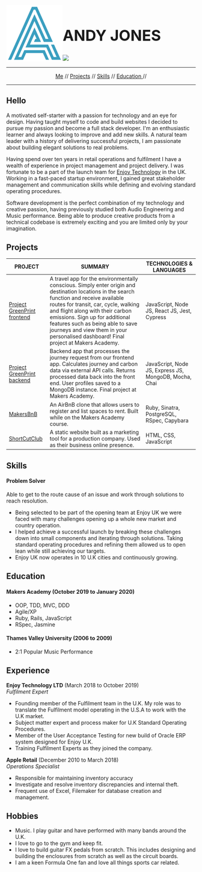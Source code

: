 <img src="_imgs/logo.png" height="150px"  align="left" />

<h1 style="font-size: 40px;" align="left">ANDY JONES</h1>

<a href="https://www.linkedin.com/in/andyjonesdev/" target="_blank" >![](https://img.shields.io/badge/LinkedIn-blue?logo=linkedin)</a>
<a href="https://sourcerer.io/jonesandy"><img src="https://img.shields.io/badge/JavaScript-145%20commits-yellow.svg" alt=""></a>
<a href="https://sourcerer.io/jonesandy"><img src="https://img.shields.io/badge/Ruby-329%20commits-red.svg" alt=""></a>
<a href="https://sourcerer.io/jonesandy"><img src="https://img.shields.io/badge/CSS-204%20commits-green.svg" alt=""></a>
<a href="https://sourcerer.io/jonesandy"><img src="https://img.shields.io/badge/SQL-41%20commits-blue.svg" alt=""></a>

----

<div align="center">
  
[Me](#hello) // 
[Projects](#projects) // 
[Skills](#skills) // 
[Education ](#education) // 
  
</div>

----

## Hello

A motivated self-starter with a passion for technology and an eye for design. Having taught myself to code and build websites I decided to pursue my passion and become a full stack developer. I'm an enthusiastic learner and always looking to improve and add new skills. A natural team leader with a history of delivering successful projects, I am passionate about building elegant solutions to real problems.

Having spend over ten years in retail operations and fulfilment I have a wealth of experience in project management and project delivery. I was fortunate to be a part of the launch team for [Enjoy Technology](https://www.enjoy.com/en-uk/) in the UK. Working in a fast-paced startup environment, I gained great stakeholder management and communication skills while defining and evolving standard operating procedures.

Software development is the perfect combination of my technology and creative passion, having previously studied both Audio Engineering and Music performance. Being able to produce creative products from a technical codebase is extremely exciting and you are limited only by your imagination.

## Projects

PROJECT | SUMMARY | TECHNOLOGIES & LANGUAGES|
------- | ------- | ------------ | 
[Project GreenPrint frontend](https://github.com/jonesandy/Project_Greenprint_Frontend) | A travel app for the environmentally conscious. Simply enter origin and destination locations in the search function and receive available routes for transit, car, cycle, walking and flight along with their carbon emissions. Sign up for additional features such as being able to save journeys and view them in your personalised dashboard! Final project at Makers Academy. | JavaScript, Node JS, React JS, Jest, Cypress|
[Project GreenPrint backend](https://github.com/jonesandy/Project_Greenprint_Backend) | Backend app that processes the journey request from our frontend app. Calculates journey and carbon data via external API calls. Returns processed data back into the front end. User profiles saved to a MongoDB instance. Final project at Makers Academy. | JavaScript, Node JS, Express JS, MongoDB, Mocha, Chai|
[MakersBnB](https://github.com/jonesandy/makersbnb) | An AirBnB clone that allows users to register and list spaces to rent. Built while on the Makers Academy course. | Ruby, Sinatra, PostgreSQL, RSpec, Capybara |
[ShortCutClub](https://github.com/jonesandy/shortcutclub) | A static website built as a marketing tool for a production company. Used as their business online presence. | HTML, CSS, JavaScript |

## Skills

#### Problem Solver

Able to get to the route cause of an issue and work through solutions to reach resolution.

- Being selected to be part of the opening team at Enjoy UK we were faced with many challenges opening up a whole new market and country operation. 
- I helped achieve a successful launch by breaking these challenges down into small components and iterating through solutions. Taking standard operating procedures and refining them allowed us to open lean while still achieving our targets. 
- Enjoy UK now operates in 10 U.K cities and continuously growing.

## Education

#### Makers Academy (October 2019 to January 2020)

- OOP, TDD, MVC, DDD
- Agile/XP
- Ruby, Rails, JavaScript
- RSpec, Jasmine

#### Thames Valley University (2006 to 2009)

- 2:1 Popular Music Performance


## Experience

**Enjoy Technology LTD** (March 2018 to October 2019)    
*Fulfilment Expert*  
- Founding member of the Fulfilment team in the U.K. My role was to translate the Fulfilment model operating in the U.S.A to work with the U.K market.  
- Subject matter expert and process maker for U.K Standard Operating Procedures.  
- Member of the User Acceptance Testing for new build of Oracle ERP system designed for Enjoy U.K.
- Training Fulfilment Experts as they joined the company.

**Apple Retail** (December 2010 to March 2018)   
*Operations Specialist*  
- Responsible for maintaining inventory accuracy 
- Investigate and resolve inventory discrepancies and internal theft. 
- Frequent use of Excel, Filemaker for database creation and management.

## Hobbies

* Music. I play guitar and have performed with many bands around the U.K. 
* I love to go to the gym and keep fit. 
* I love to build guitar FX pedals from scratch. This includes designing and building the enclosures from scratch as well as the circuit boards. 
* I am a keen Formula One fan and love all things sports car related. 
